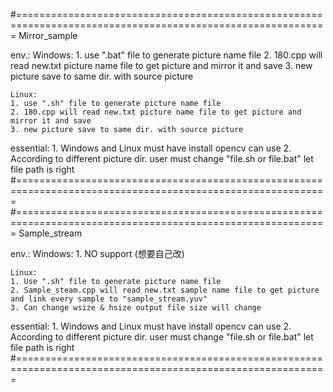 #============================================================================================================
Mirror_sample

env.:
	Windows:
	1. use ".bat" file to generate picture name file
	2. 180.cpp will read new.txt picture name file to get picture and mirror it and save
	3. new picture save to same dir. with source picture

	Linux: 
	1. use ".sh" file to generate picture name file
	2. 180.cpp will read new.txt picture name file to get picture and mirror it and save
	3. new picture save to same dir. with source picture

essential:
	1. Windows and Linux must have install opencv can use
	2. According to different picture dir. user must change "file.sh or file.bat" let file path is right
#============================================================================================================
#============================================================================================================
Sample_stream

env.:
	Windows:
	1. NO support (想要自己改)

	Linux: 
	1. Use ".sh" file to generate picture name file
	2. Sample_steam.cpp will read new.txt sample name file to get picture and link every sample to "sample_stream.yuv"
	3. Can change wsize & hsize output file size will change

essential:
	1. Windows and Linux must have install opencv can use
	2. According to different picture dir. user must change "file.sh or file.bat" let file path is right
#============================================================================================================
